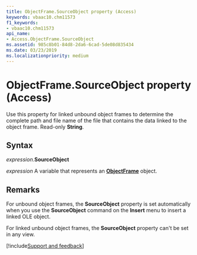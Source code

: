```yaml
---
title: ObjectFrame.SourceObject property (Access)
keywords: vbaac10.chm11573
f1_keywords:
- vbaac10.chm11573
api_name:
- Access.ObjectFrame.SourceObject
ms.assetid: 985c8b01-84d8-2da6-6cad-5de08d835434
ms.date: 03/23/2019
ms.localizationpriority: medium
---
```



# ObjectFrame.SourceObject property (Access)

Use this property for linked unbound object frames to determine the complete path and file name of the file that contains the data linked to the object frame. Read-only **String**.


## Syntax

_expression_.**SourceObject**

_expression_ A variable that represents an **[ObjectFrame](Access.ObjectFrame.md)** object.


## Remarks

For unbound object frames, the **SourceObject** property is set automatically when you use the **SourceObject** command on the **Insert** menu to insert a linked OLE object.

For linked unbound object frames, the **SourceObject** property can't be set in any view.




[!include[Support and feedback](~/includes/feedback-boilerplate.md)]